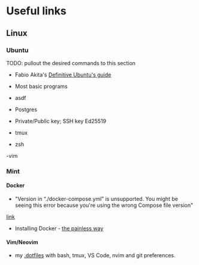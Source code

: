 # Useful links

## Linux

### Ubuntu

TODO: pullout the desired commands to this section
- Fabio Akita's [Definitive Ubuntu's guide](https://www.youtube.com/watch?v=epiyExCyb2s)

- Most basic programs

- asdf

- Postgres

- Private/Public key; SSH key Ed25519

- tmux

- zsh

-vim

### Mint

#### Docker

- "Version in “./docker-compose.yml” is unsupported. You might be seeing this error because you're using the wrong Compose file version"

[link](https://stackoverflow.com/questions/42139982/version-in-docker-compose-yml-is-unsupported-you-might-be-seeing-this-error)

- Installing Docker - [the painless way](https://linuxhint.com/install_docker_linux_mint/)

#### Vim/Neovim

- my [.dotfiles](https://github.com/rongzinho/dotfiles) with bash, tmux, VS
  Code, nvim and git preferences.
